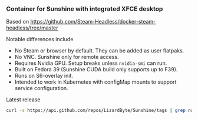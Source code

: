 ### Container for Sunshine with integrated XFCE desktop

Based on https://github.com/Steam-Headless/docker-steam-headless/tree/master

Notable differences include

- No Steam or browser by default. They can be added as user flatpaks.
- No VNC. Sunshine only for remote access.
- Requires Nvidia GPU. Setup breaks unless `nvidia-smi` can run.
- Built on Fedora 39 (Sunshine CUDA build only supports up to F39).
- Runs on S6-overlay init.
- Intended to work in Kubernetes with configMap mounts to support service configuration.

Latest release

```bash
curl -s https://api.github.com/repos/LizardByte/Sunshine/tags | grep name | head -1 | cut -d '"' -f 4 | tr -d 'v'
```